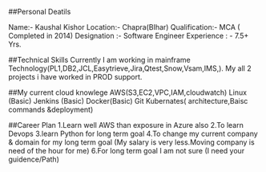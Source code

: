 ##Personal Deatils

Name:- Kaushal Kishor
Location:- Chapra(BIhar)
Qualification:- MCA ( Completed in 2014)
Designation :- Software Engineer
Experience : - 7.5+ Yrs.

##Technical Skills
Currently I am working in mainframe Technology(PL1,DB2,JCL,Easytrieve,Jira,Qtest,Snow,Vsam,IMS,).
My all 2 projects i have worked in PROD support.

##My current cloud knowlege
AWS(S3,EC2,VPC,IAM,cloudwatch)
Linux (Basic)
Jenkins (Basic)
Docker(Basic)
Git
Kubernates( architecture,Baisc commands &deployment)


##Career Plan
1.Learn well AWS than exposure in Azure also
2.To learn Devops
3.learn Python for long term goal
4.To change my current company & domain for my long term goal (My salary is very less.Moving company is need of the hour for me)
6.For long term goal I am not sure (I need your guidence/Path)
